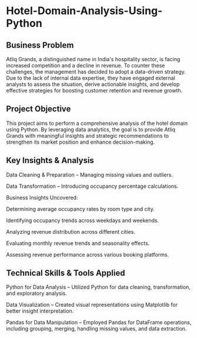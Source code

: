 # Hotel-Domain-Analysis-Using-Python

## Business Problem
Atliq Grands, a distinguished name in India's hospitality sector, is facing increased competition and a decline in revenue. To counter these challenges, the management has decided to adopt a data-driven strategy. Due to the lack of internal data expertise, they have engaged external analysts to assess the situation, derive actionable insights, and develop effective strategies for boosting customer retention and revenue growth.

## Project Objective
This project aims to perform a comprehensive analysis of the hotel domain using Python. By leveraging data analytics, the goal is to provide Atliq Grands with meaningful insights and strategic recommendations to strengthen its market position and enhance decision-making.

## Key Insights & Analysis
Data Cleaning & Preparation – Managing missing values and outliers.

Data Transformation – Introducing occupancy percentage calculations.

Business Insights Uncovered:

Determining average occupancy rates by room type and city.

Identifying occupancy trends across weekdays and weekends.

Analyzing revenue distribution across different cities.

Evaluating monthly revenue trends and seasonality effects.

Assessing revenue performance across various booking platforms.

## Technical Skills & Tools Applied
Python for Data Analysis – Utilized Python for data cleaning, transformation, and exploratory analysis.

Data Visualization – Created visual representations using Matplotlib for better insight interpretation.

Pandas for Data Manipulation – Employed Pandas for DataFrame operations, including grouping, merging, handling missing values, and data extraction.
